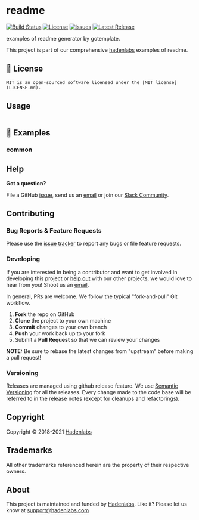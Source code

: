 <!--


  ** DO NOT EDIT THIS FILE
  **
  ** 1) Make all changes to `README.yaml`
  ** 2) Run`make readme` to rebuild this file.
  **
  ** (We maintain HUNDREDS of open source projects. This is how we maintain our sanity.)
  **


  -->

# readme

[![Build Status](https://travis-ci.org/hadenlabs/readme.svg?branch=main)](https://travis-ci.org/hadenlabs/readme) [![License](https://img.shields.io/github/license/hadenlabs/readme.svg)](https://github.com/hadenlabs/readme) [![Issues](https://img.shields.io/github/issues/hadenlabs/readme.svg)](https://github.com/hadenlabs/dockerfiles/readme) [![Latest Release](https://img.shields.io/github/release/hadenlabs/readme.svg)](https://travis-ci.org/hadenlabs/readme/releases)

examples of readme generator by gotemplate.

This project is part of our comprehensive [hadenlabs](https://hadenlabs.com) examples of readme.

## :page_facing_up: License

    MIT is an open-sourced software licensed under the [MIT license](LICENSE.md).

## Usage

```bash


```

## :page_facing_up: Examples

### common

## Help

**Got a question?**

File a GitHub [issue](https://github.com/hadenlabs/readme/issues), send us an [email](email) or join our [Slack Community](slack).

## Contributing

### Bug Reports & Feature Requests

Please use the [issue tracker](https://github.com/hadenlabs/readme/issues) to report any bugs or file feature requests.

### Developing

If you are interested in being a contributor and want to get involved in developing this project or [help out](https://hadenlabs.com) with our other projects, we would love to hear from you! Shoot us an [email](mailto:support@hadenlabs.com).

In general, PRs are welcome. We follow the typical "fork-and-pull" Git workflow.

1.  **Fork** the repo on GitHub
2.  **Clone** the project to your own machine
3.  **Commit** changes to your own branch
4.  **Push** your work back up to your fork
5.  Submit a **Pull Request** so that we can review your changes

**NOTE:** Be sure to rebase the latest changes from "upstream" before making a pull request!

### Versioning

Releases are managed using github release feature. We use [Semantic Versioning](http://semver.org) for all the releases. Every change made to the code base will be referred to in the release notes (except for cleanups and refactorings).

## Copyright

Copyright © 2018-2021 [Hadenlabs](https://hadenlabs.com)

## Trademarks

All other trademarks referenced herein are the property of their respective owners.

## About

This project is maintained and funded by [Hadenlabs](https://hadenlabs.com). Like it? Please let us know at <support@hadenlabs.com>
